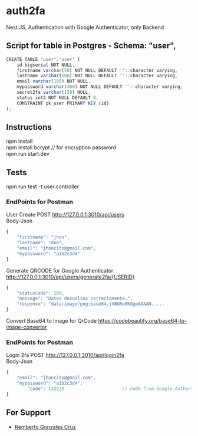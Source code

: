 # auth2fa
Nest.JS, Authentication with Google Authenticator, only Backend

## Script for table in Postgres - Schema: "user",
```javascript 
CREATE TABLE "user"."user" (
	id bigserial NOT NULL,
	firstname varchar(50) NOT NULL DEFAULT ''::character varying,
	lastname varchar(100) NOT NULL DEFAULT ''::character varying,
	email varchar(100) NOT NULL,
	mypassword varchar(400) NOT NULL DEFAULT ''::character varying,
	secret2fa varchar(150) NULL,
	status int2 NOT NULL DEFAULT 0,
	CONSTRAINT pk_user PRIMARY KEY (id)
);
```
  
## Instructions
npm install  
npm install bcrypt  // for encryption password  
npm run start:dev  

## Tests
npm run test -t user.controller

### EndPoints for Postman
User Create
POST http://127.0.0.1:3010/api/users  
Body-Json
```javascript 
{
    "firstname": "jhon",
    "lastname": "doe",
    "email": "jhoncito@gmail.com",
    "mypassword": "a1b2c3d4"
}
```
Generate QRCODE for Google Authenticator
http://127.0.0.1:3010/api/users/generate2fa/{USERID}
```javascript 
{
    "statusCode": 200,
    "message": "Datos devueltos correctamente.",
    "response": "data:image/png;base64,iVBORw0KGgoAAAAN.....
}
```

Convert Base64 to Image for QrCode
https://codebeautify.org/base64-to-image-converter

### EndPoints for Postman
Login 2fa
POST http://127.0.0.1:3010/api/login2fa  
Body-Json
```javascript 
{
    "email": "jhoncito@gmail.com",
    "mypassword": "a1b2c3d4",
		"code": 112233						// Code from Google Authenticator
}
```

## For Support
- [Remberto Gonzales Cruz](rembertus@gmail.com)
